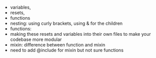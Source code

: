 * variables,
* resets,
* functions
* nesting:   using curly brackets, using & for the children
* functions:
* making these resets and variables into their own files to make your codebase more modular
* mixin: difference between function and mixin
* need to add @include for mixin but not sure functions


